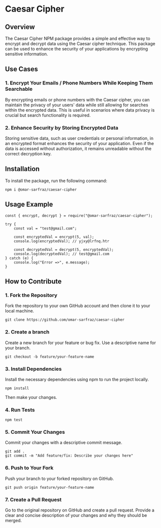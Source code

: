 # Caesar Cipher

## Overview

The Caesar Cipher NPM package provides a simple and effective way to encrypt and decrypt data using the Caesar cipher technique. This package can be used to enhance the security of your applications by encrypting sensitive information.

## Use Cases

### 1. Encrypt Your Emails / Phone Numbers While Keeping Them Searchable

By encrypting emails or phone numbers with the Caesar cipher, you can maintain the privacy of your users' data while still allowing for searches within the encrypted data. This is useful in scenarios where data privacy is crucial but search functionality is required.

### 2. Enhance Security by Storing Encrypted Data

Storing sensitive data, such as user credentials or personal information, in an encrypted format enhances the security of your application. Even if the data is accessed without authorization, it remains unreadable without the correct decryption key.

## Installation

To install the package, run the following command:

```
npm i @omar-sarfraz/caesar-cipher
```

## Usage Example

```
const { encrypt, decrypt } = require("@omar-sarfraz/caesar-cipher");

try {
    const val = "test@gmail.com";

    const encryptedVal = encrypt(5, val);
    console.log(encryptedVal); // yjxy@lrfnq.htr

    const decryptedVal = decrypt(5, encryptedVal);
    console.log(decryptedVal); // test@gmail.com
} catch (e) {
    console.log("Error =>", e.message);
}
```

## How to Contribute

### 1. Fork the Repository

Fork the repository to your own GitHub account and then clone it to your local machine.

```
git clone https://github.com/omar-sarfraz/caesar-cipher
```

### 2. Create a branch

Create a new branch for your feature or bug fix. Use a descriptive name for your branch.

```
git checkout -b feature/your-feature-name
```

### 3. Install Dependencies

Install the necessary dependencies using npm to run the project locally.

```
npm install
```

Then make your changes.

### 4. Run Tests

```
npm test
```

### 5. Commit Your Changes

Commit your changes with a descriptive commit message.

```
git add .
git commit -m "Add feature/fix: Describe your changes here"
```

### 6. Push to Your Fork

Push your branch to your forked repository on GitHub.

```
git push origin feature/your-feature-name
```

### 7. Create a Pull Request

Go to the original repository on GitHub and create a pull request. Provide a clear and concise description of your changes and why they should be merged.
